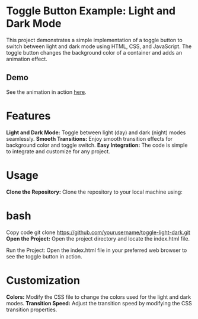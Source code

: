 # Toggle Button Example: Light and Dark Mode
This project demonstrates a simple implementation of a toggle button to switch between light and dark mode using HTML, CSS, and JavaScript. The toggle button changes the background color of a container and adds an animation effect.

## Demo

See the animation in action [here](https://youtube.com/shorts/kspV39Wn2g4).

# Features
**Light and Dark Mode:** Toggle between light (day) and dark (night) modes seamlessly.
**Smooth Transitions:** Enjoy smooth transition effects for background color and toggle switch.
**Easy Integration:** The code is simple to integrate and customize for any project.
# Usage
**Clone the Repository:** Clone the repository to your local machine using:

# bash
Copy code
git clone https://github.com/yourusername/toggle-light-dark.git
**Open the Project:** Open the project directory and locate the index.html file.

Run the Project: Open the index.html file in your preferred web browser to see the toggle button in action.

# Customization
**Colors:** Modify the CSS file to change the colors used for the light and dark modes.
**Transition Speed:** Adjust the transition speed by modifying the CSS transition properties.
